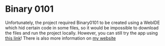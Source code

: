 # Binary 0101

Unfortunately, the project required Binary0101 to be created using a WebIDE which hid certain code in some files, so it would be impossible to download the files and run the project locally. However, you can still try the app using [this link](https://cs1xd3.online/ShowModulePublish?modulePublishId=0a6330dc-6e05-447c-820f-293aca08929a&fullscreen=true)! There is also more information on [my website](https://owengretzinger.com/)
